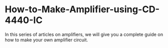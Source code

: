 # How-to-Make-Amplifier-using-CD-4440-IC
In this series of articles on amplifiers, we will give you a complete guide on how to make your own amplifier circuit. 
